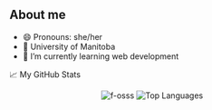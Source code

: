 ## About me

- 😄 Pronouns: she/her
- 🏫 University of Manitoba
- 🌱 I’m currently learning web development

 📈 My GitHub Stats
<p align="center">
  <img src="https://github-readme-stats.vercel.app/api?username=f-osss&show_icons=true&theme=gotham&&line_height=40" alt="f-osss" />
  <img src="https://github-readme-stats.vercel.app/api/top-langs/?username=f-osss&theme=gotham&show_icons=true" alt="Top Languages" />
</p>

<!--<p align="center"> 
  Visitors count<br>
  <img src="https://profile-counter.glitch.me/f-osss/count.svg" />
</p>
